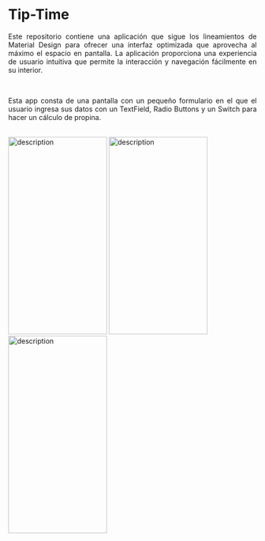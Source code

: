 # Tip-Time

<p style="text-align: justify;">Este repositorio contiene una aplicación que sigue los lineamientos de Material Design para ofrecer una interfaz optimizada que aprovecha al máximo el espacio en pantalla. La aplicación proporciona una experiencia de usuario intuitiva que permite la interacción y navegación fácilmente en su interior.</p>
<br>
<p style="text-align: justify;">Esta app consta de una pantalla con un pequeño formulario en el que el usuario ingresa sus datos con un TextField, Radio Buttons y un Switch para hacer un cálculo de propina.</p>
<br>
<img src="https://scontent.fgdl1-4.fna.fbcdn.net/v/t1.15752-9/333443222_908860283787386_390850415642118351_n.jpg?_nc_cat=109&ccb=1-7&_nc_sid=ae9488&_nc_eui2=AeFeOR81l4Lcn7x87gg-Vo6lQoZu_H5GXkhChm78fkZeSJ1e0ZqppmNwPwTJZjOw_kGqevwmXvWPFDFq8SrqnIK8&_nc_ohc=_1QLuTCYXVQAX_Misd6&_nc_ht=scontent.fgdl1-4.fna&oh=03_AdT1m19Xp18bbIACObif_UWfWZWsMkyU4i1F_Y7L_fHsMA&oe=6439F734" alt="description" style="width: 200px; height: 400px;" /> <img src="https://scontent.fgdl1-3.fna.fbcdn.net/v/t1.15752-9/333184489_609722230528822_6197491533820614314_n.jpg?_nc_cat=101&ccb=1-7&_nc_sid=ae9488&_nc_eui2=AeGPbxI5g1U704_skBzEFKfZw8F6cpNqCxzDwXpyk2oLHBM5qz1AKVHt9MlTfcrnijwRn028GcO8mIxW6cElfOmo&_nc_ohc=xow6wY4OO5AAX-X4R09&_nc_ht=scontent.fgdl1-3.fna&oh=03_AdSKZHHSyQiTUh_nj77A921E_qQqLdE6DLODsDOrl1Cfxg&oe=643A00A1" alt="description" style="width: 200px; height: 400px;" />

<img src="https://scontent.fgdl1-4.fna.fbcdn.net/v/t1.15752-9/333426079_248991307462609_673711612886286092_n.jpg?_nc_cat=109&ccb=1-7&_nc_sid=ae9488&_nc_eui2=AeEenOMlGj8kqKp7bgoovxeIm8DmO-uuryubwOY7666vK3rq5FMoLJyshqZvoDBh56kqHxN6uCIA1OFC318HAtFQ&_nc_ohc=kdyK4XDnIOoAX-oN9aI&_nc_ht=scontent.fgdl1-4.fna&oh=03_AdRI-kikHHui2mqz_xkPO1yEm5HU2wUewu57sNl-XcGfwQ&oe=643A1BDB" alt="description" style="width: 200px; height: 400px;" />
